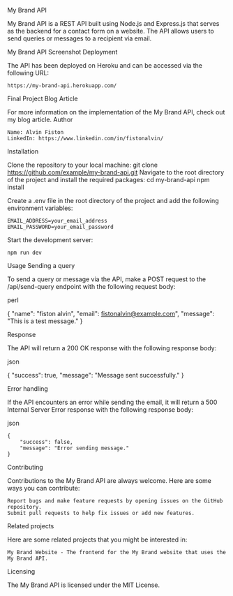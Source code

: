 My Brand API

My Brand API is a REST API built using Node.js and Express.js that serves as the backend for a contact form on a website. The API allows users to send queries or messages to a recipient via email.

My Brand API Screenshot
Deployment

The API has been deployed on Heroku and can be accessed via the following URL:

    https://my-brand-api.herokuapp.com/

Final Project Blog Article

For more information on the implementation of the My Brand API, check out my blog article.
Author

    Name: Alvin Fiston
    LinkedIn: https://www.linkedin.com/in/fistonalvin/

Installation

Clone the repository to your local machine:
    git clone https://github.com/example/my-brand-api.git
Navigate to the root directory of the project and install the required packages:
    cd my-brand-api
    npm install

 Create a .env file in the root directory of the project and add the following environment variables:

    EMAIL_ADDRESS=your_email_address
    EMAIL_PASSWORD=your_email_password

Start the development server:

    npm run dev

Usage
Sending a query

To send a query or message via the API, make a POST request to the /api/send-query endpoint with the following request body:

perl

   {
      "name": "fiston alvin",
      "email": fistonalvin@example.com",
      "message": "This is a test message."
   }

Response

The API will return a 200 OK response with the following response body:

json

   {
       "success": true,
       "message": "Message sent successfully."
    }

Error handling

If the API encounters an error while sending the email, it will return a 500 Internal Server Error response with the following response body:

json

    {
        "success": false,
        "message": "Error sending message."
    }

Contributing

Contributions to the My Brand API are always welcome. Here are some ways you can contribute:

    Report bugs and make feature requests by opening issues on the GitHub repository.
    Submit pull requests to help fix issues or add new features.

Related projects

Here are some related projects that you might be interested in:

    My Brand Website - The frontend for the My Brand website that uses the My Brand API.

Licensing

The My Brand API is licensed under the MIT License.